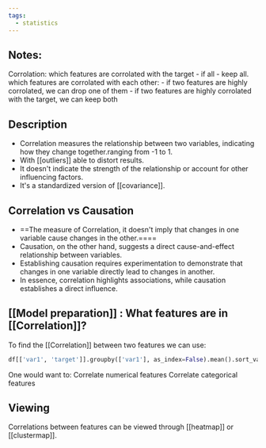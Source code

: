 ```yaml
---
tags:
  - statistics
---
```

## Notes:

Corrolation: 
which features are corrolated with the target - if all - keep all.
which features are corrolated with each other: 
    - if two features are highly corrolated, we can drop one of them
    - if two features are highly corrolated with the target, we can keep both

## Description

- Correlation measures the relationship between two variables, indicating how they change together.ranging from -1 to 1. 
- With [[outliers]] able to distort results.
- It doesn't indicate the strength of the relationship or account for other influencing factors. 
- It's a standardized version of [[covariance]].

## Correlation vs Causation

- ==The measure of Correlation, it doesn't imply that changes in one variable cause changes in the other.==== 
- Causation, on the other hand, suggests a direct cause-and-effect relationship between variables.
- Establishing causation requires experimentation to demonstrate that changes in one variable directly lead to changes in another.
- In essence, correlation highlights associations, while causation establishes a direct influence.
## [[Model preparation]] : What features are in [[Correlation]]?

To find the [[Correlation]] between two features we can use:
```python
df[['var1', 'target']].groupby(['var1'], as_index=False).mean().sort_values(by='target', ascending=False)
```

One would want to:
	Correlate numerical features
	Correlate categorical features
## Viewing

Correlations between features can be viewed through [[heatmap]] or [[clustermap]].